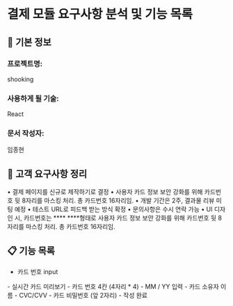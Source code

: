 # 결제 모듈 요구사항 분석 및 기능 목록

## 📌 기본 정보
### 프로젝트명: 
shooking

### 사용하게 될 기술: 
React

### 문서 작성자: 
임종현

## 📝 고객 요구사항 정리
•  결제 페이지를 신규로 제작하기로 결정
•  사용자 카드 정보 보안 강화를 위해 카드번호 뒷 8자리를 마스킹 처리. 총 카드번호 16자리임.
•  개발 기간은 2주, 결과물 리뷰 미팅 예정
•  테스트 URL로 피드백 받는 방식 확정
•  문의사항은 수시 연락 가능
•  UI 디자인 시, 카드번호는 **** ****형태로 사용자 카드 정보 보안 강화를 위해 카드번호 뒷 8자리를 마스킹 처리. 총 카드번호 16자리임.

## 📋 기능 목록
- 카드 번호 input
 <CardRegisterPage />
- <CardPreview />           실시간 카드 미리보기
- <CardNumberInput />       카드 번호 4칸 (4자리 * 4)
- <CardExpiryInput />     MM / YY 입력
- <CardOwnerInput />        카드 소유자 이름
- <CardCVCInput />          CVC/CVV
- <CardPasswordInput />     카드 비밀번호 (앞 2자리)
- <SubmitButton />          작성 완료

 
 


